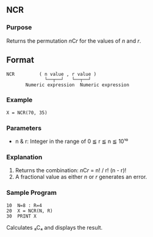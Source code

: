 ## NCR

### Purpose
Returns the permutation *n*C*r* for the values of *n* and *r*.

## Format
```basic
NCR         ( n value , r value )
              └──┬──┘   └──┬──┘ 
       Numeric expression  Numeric expression
```

### Example
```basic
X = NCR(70, 35)
```

### Parameters
- n & r: Integer in the range of 0 ≦ r ≦ n ≦ 10¹⁰

### Explanation
1. Returns the combination: *n*C*r* = n! / r! (n - r)!
2. A fractional value as either *n* or *r* generates an error.

### Sample Program
```basic
10  N=8 : R=4
20  X = NCR(N, R)
30  PRINT X
```
Calculates ₈C₄ and displays the result.



